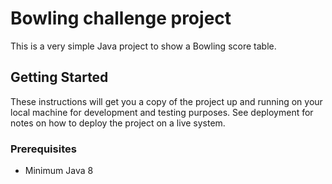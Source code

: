 # Bowling challenge project

This is a very simple Java project to show a Bowling score table.

## Getting Started

These instructions will get you a copy of the project up and running on your local machine for development and testing purposes. See deployment for notes on how to deploy the project on a live system.

### Prerequisites

* Minimum Java 8



